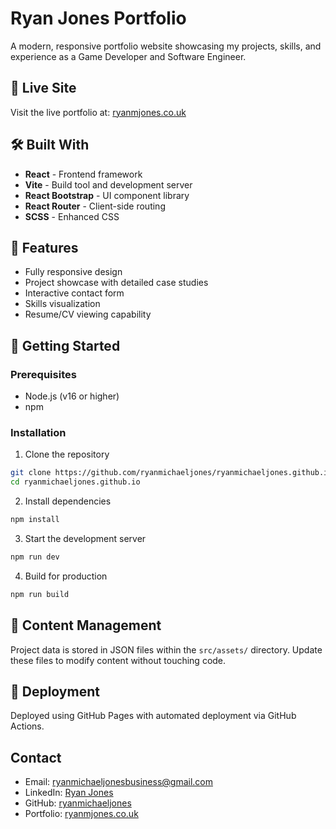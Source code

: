 # Ryan Jones Portfolio

A modern, responsive portfolio website showcasing my projects, skills, and experience as a Game Developer and Software Engineer.

## 🚀 Live Site

Visit the live portfolio at: [ryanmjones.co.uk](https://www.ryanmjones.co.uk)

## 🛠️ Built With

- **React** - Frontend framework
- **Vite** - Build tool and development server
- **React Bootstrap** - UI component library
- **React Router** - Client-side routing
- **SCSS** - Enhanced CSS

## 📱 Features

- Fully responsive design
- Project showcase with detailed case studies
- Interactive contact form
- Skills visualization
- Resume/CV viewing capability

## 🚦 Getting Started

### Prerequisites

- Node.js (v16 or higher)
- npm

### Installation

1. Clone the repository
```bash
git clone https://github.com/ryanmichaeljones/ryanmichaeljones.github.io.git
cd ryanmichaeljones.github.io
```

2. Install dependencies
```bash
npm install
```

3. Start the development server
```bash
npm run dev
```

4. Build for production
```bash
npm run build
```

## 📝 Content Management

Project data is stored in JSON files within the `src/assets/` directory. Update these files to modify content without touching code.

## 🚀 Deployment

Deployed using GitHub Pages with automated deployment via GitHub Actions.

## Contact

- Email: ryanmichaeljonesbusiness@gmail.com
- LinkedIn: [Ryan Jones](https://www.linkedin.com/in/ryanjonesmichael/)
- GitHub: [ryanmichaeljones](https://github.com/ryanmichaeljones)
- Portfolio: [ryanmjones.co.uk](https://www.ryanmjones.co.uk)
